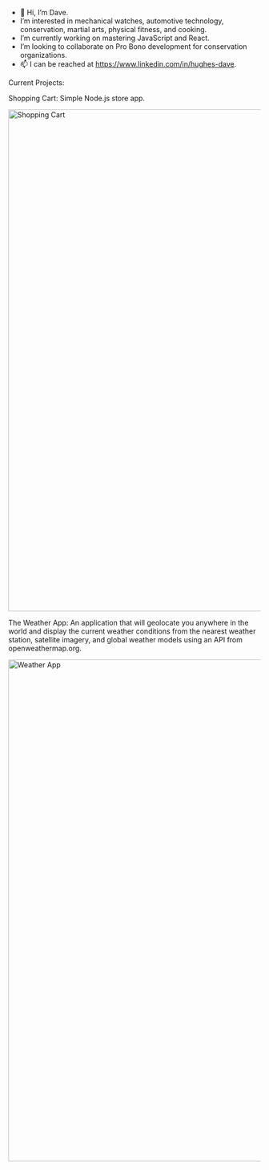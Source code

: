 - 👋 Hi, I’m Dave.
- I’m interested in mechanical watches, automotive technology, conservation, martial arts, physical fitness, and cooking. 
- I’m currently working on mastering JavaScript and React.
- I’m looking to collaborate on Pro Bono development for conservation organizations.
- 📫 I can be reached at https://www.linkedin.com/in/hughes-dave.

<!---
Hughes-D/Hughes-D is a ✨ special ✨ repository because its `README.md` (this file) appears on your GitHub profile.
You can click the Preview link to take a look at your changes.
--->

Current Projects: 

  Shopping Cart: 
    Simple Node.js store app.
 
 <img width="1000" alt="Shopping Cart" src="https://user-images.githubusercontent.com/76405547/150825539-bcce0022-4aef-4165-8432-0e10b9e295b5.jpeg">

   
 


  The Weather App: 
    An application that will geolocate you anywhere in the world and display the current weather conditions from the nearest weather station, satellite imagery, and global weather models using an API from openweathermap.org.

<img width="1000" alt="Weather App" src="https://user-images.githubusercontent.com/76405547/141496349-8fa1cbd6-cb06-4531-a692-6cba361fdc8d.png">

